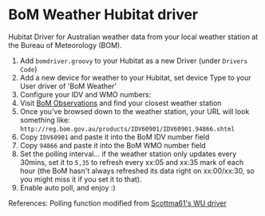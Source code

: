 # BoM Weather Hubitat driver

Hubitat Driver for Australian weather data from your local weather station at the Bureau of Meteorology (BOM).

1. Add `bomdriver.groovy` to your Hubitat as a new Driver (under `Drivers Code`)
2. Add a new device for weather to your Hubitat, set device Type to your User driver of 'BoM Weather'
3. Configure your IDV and WMO numbers:
  1. Visit [BoM Observations](http://www.bom.gov.au/catalogue/data-feeds.shtml#obs-ind) and find your closest weather station
  2. Once you've browsed down to the weather station, your URL will look something like: `http://reg.bom.gov.au/products/IDV60901/IDV60901.94866.shtml`
  3. Copy `IDV60901` and paste it into the BoM IDV number field
  4. Copy `94866` and paste it into the BoM WMO number field
4. Set the polling interval... if the weather station only updates every 30mins, set it to `5,35` to refresh every xx:05 and xx:35 mark of each hour (the BoM hasn't always refreshed its data right on xx:00/xx:30, so you might miss it if you set it to that).
5. Enable auto poll, and enjoy :)

References:
Polling function modified from [Scottma61's WU driver](https://github.com/Scottma61/Hubitat/blob/master/Weather-Display%20WU%20Driver)
